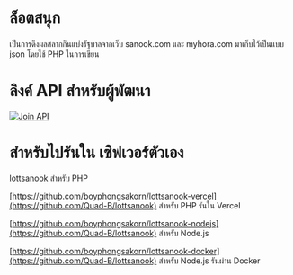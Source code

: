 # ล็อตสนุก
เป็นการดึงผลสลากกินแบ่งรัฐบาลจากเว็บ sanook.com และ myhora.com มาเก็บไว้เป็นแบบ json โดยใช้ PHP ในการเขียน

# ลิงค์ API สำหรับผู้พัฒนา

[![Join API](https://storage.googleapis.com/code-snippets/connect-on-rapidapi-dark.png)](https://rapidapi.com/boyphongsakorn/api/thai-lottery1)

# สำหรับไปรันใน เซิฟเวอร์ตัวเอง
[lottsanook](https://github.com/Quad-B/lottsanook) สำหรับ PHP

[https://github.com/boyphongsakorn/lottsanook-vercel](https://github.com/Quad-B/lottsanook) สำหรับ PHP รันใน Vercel

[https://github.com/boyphongsakorn/lottsanook-nodejs](https://github.com/Quad-B/lottsanook) สำหรับ Node.js

[https://github.com/boyphongsakorn/lottsanook-docker](https://github.com/Quad-B/lottsanook) สำหรับ Node.js รันผ่าน Docker
